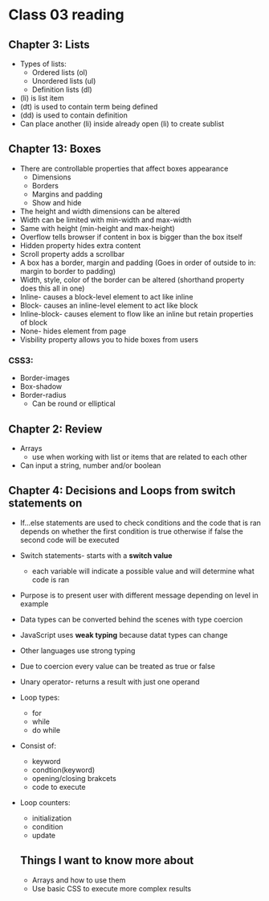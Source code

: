 # Class 03 reading

## Chapter 3: Lists

* Types of lists:
  - Ordered lists (ol)
  - Unordered lists (ul)
  - Definition lists (dl)
* (li) is list item 
* (dt) is used to contain term being defined
* (dd) is used to contain definition
* Can place another (li) inside already open (li) to create sublist

## Chapter 13: Boxes

* There are controllable properties that affect boxes appearance
  - Dimensions
  - Borders
  - Margins and padding
  - Show and hide 
* The height and width dimensions can be altered
* Width can be limited with min-width and max-width
* Same with height (min-height and max-height)
* Overflow tells browser if content in box is bigger than the box itself 
* Hidden property hides extra content
* Scroll property adds a scrollbar 
* A box has a border, margin and padding (Goes in order of outside to in: margin to border to padding)
* Width, style, color of the border can be altered (shorthand property does this all in one)
* Inline- causes a block-level element to act like inline 
* Block- causes an inline-level element to act like block
* Inline-block- causes element to flow like an inline but retain properties of block
* None- hides element from page
* Visbility property allows you to hide boxes from users

### CSS3: 

* Border-images
* Box-shadow
* Border-radius
  - Can be round or elliptical

## Chapter 2: Review

* Arrays
  - use when working with list or items that are related to each other
* Can input a string, number and/or boolean

## Chapter 4: Decisions and Loops from switch statements on

* If...else statements are used to check conditions and the code that is ran depends on whether the first condition is true otherwise if false the second code will be executed
* Switch statements- starts with a **switch value** 
  - each variable will indicate a possible value and will determine what code is ran
* Purpose is to present user with different message depending on level in example
* Data types can be converted behind the scenes with type coercion 
* JavaScript uses **weak typing** because datat types can change 
* Other languages use strong typing
* Due to coercion every value can be treated as true or false
* Unary operator- returns a result with just one operand
* Loop types:
  - for 
  - while
  - do while
* Consist of:
  - keyword 
  - condtion(keyword)
  - opening/closing brakcets
  - code to execute
* Loop counters:
  - initialization
  - condition 
  - update

  ## Things I want to know more about

  * Arrays and how to use them
  * Use basic CSS to execute more complex results
